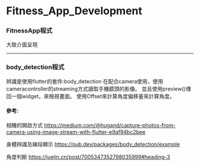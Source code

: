 # Fitness_App_Development

### FitnessApp程式
大致介面呈現

----------------------------
### body_detection程式
辨識是使用flutter的套件:body_detection
在配合camera使用，使用cameracontroller的streaming方式讀取手機鏡頭的影像。
並且使用preview()傳回一個widget，來檢視畫面。
使用Offset來計算角度偏移量來計算角度。

#### 參考:
相機的開啟方式
https://medium.com/@hugand/capture-photos-from-camera-using-image-stream-with-flutter-e9af94bc2bee

身體辨識及線段顯示
https://pub.dev/packages/body_detection/example

角度判斷
https://juejin.cn/post/7005347352798035999#heading-3

